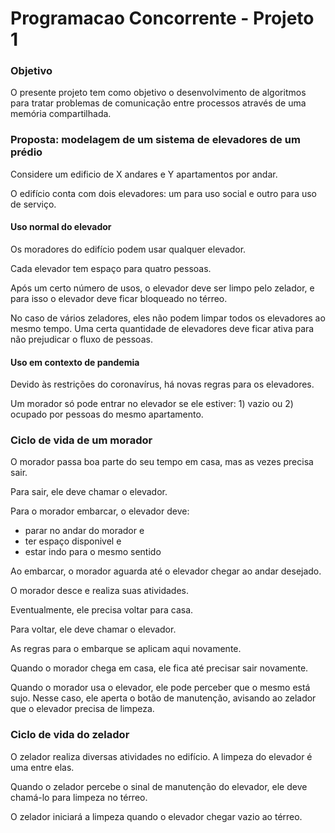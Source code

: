 # Programacao Concorrente - Projeto 1

### Objetivo

O presente projeto tem como objetivo o desenvolvimento de algoritmos para tratar problemas de comunicação entre processos através de uma memória compartilhada.

### Proposta: modelagem de um sistema de elevadores de um prédio

Considere um edificio de X andares e Y apartamentos por andar.

O edifício conta com dois elevadores: um para uso social e outro para uso de serviço.

#### Uso normal do elevador

Os moradores do edifício podem usar qualquer elevador. 

Cada elevador tem espaço para quatro pessoas.

Após um certo número de usos, o elevador deve ser limpo pelo zelador, e para isso o elevador deve ficar bloqueado no térreo.

No caso de vários zeladores, eles não podem limpar todos os elevadores ao mesmo tempo. Uma certa quantidade de elevadores deve ficar ativa para não prejudicar o fluxo de pessoas.

#### Uso em contexto de pandemia

Devido às restrições do coronavírus, há novas regras para os elevadores.

Um morador só pode entrar no elevador se ele estiver: 1) vazio ou 2) ocupado por pessoas do mesmo apartamento.

### Ciclo de vida de um morador

O morador passa boa parte do seu tempo em casa, mas as vezes precisa sair.

Para sair, ele deve chamar o elevador.

Para o morador embarcar, o elevador deve:
 * parar no andar do morador e
 * ter espaço disponivel e
 * estar indo para o mesmo sentido

Ao embarcar, o morador aguarda até o elevador chegar ao andar desejado.

O morador desce e realiza suas atividades. 

Eventualmente, ele precisa voltar para casa. 

Para voltar, ele deve chamar o elevador.

As regras para o embarque se aplicam aqui novamente.

Quando o morador chega em casa, ele fica até precisar sair novamente.

Quando o morador usa o elevador, ele pode perceber que o mesmo está sujo. Nesse caso, ele aperta o botão de manutenção, avisando ao zelador que o elevador precisa de limpeza.

### Ciclo de vida do zelador

O zelador realiza diversas atividades no edifício. A limpeza do elevador é uma entre elas.

Quando o zelador percebe o sinal de manutenção do elevador, ele deve chamá-lo para limpeza no térreo.

O zelador iniciará a limpeza quando o elevador chegar vazio ao térreo. 
